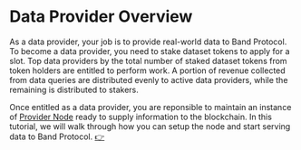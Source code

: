 # Data Provider Overview

As a data provider, your job is to provide real-world data to Band Protocol. To become a data provider, you need to stake dataset tokens to apply for a slot. Top data providers by the total number of staked dataset tokens from token holders are entitled to perform work. A portion of revenue collected from data queries are distributed evenly to active data providers, while the remaining is distributed to stakers.

Once entitled as a data provider, you are reponsible to maintain an instance of [Provider Node](https://github.com/bandprotocol/band/tree/master/go) ready to supply information to the blockchain. In this tutorial, we will walk through how you can setup the node and start serving data to Band Protocol. [👉](/providers/architecture.md)
